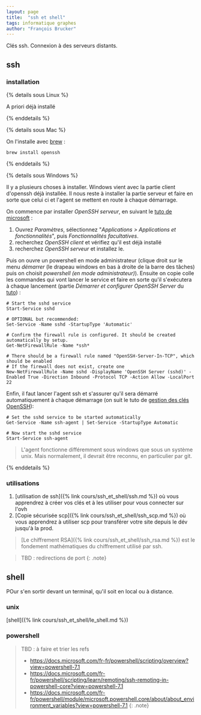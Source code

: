 ```yaml
---
layout: page
title:  "ssh et shell"
tags: informatique graphes
author: "François Brucker"
---
```



Clés ssh. Connexion à des serveurs distants.

## ssh

### installation

{% details sous Linux %}

A priori déjà installé

{% enddetails %}

{% details sous Mac %}

On l'installe avec [brew](https://brew.sh/) : 

```shell
brew install openssh
```

{% enddetails %}

{% details sous Windows %}

Il y a plusieurs choses à installer. Windows vient avec la partie client d'openssh déjà installée. Il nous reste à installer la partie serveur et faire en sorte que celui ci et l'agent se mettent en route à chaque démarrage.

On commence par installer *OpenSSH serveur*, en suivant le [tuto de microsoft](https://docs.microsoft.com/fr-fr/windows-server/administration/openssh/openssh_install_firstuse) :

   1. Ouvrez *Paramètres*, sélectionnez "*Applications > Applications et fonctionnalités*", puis *Fonctionnalités facultatives*.
   2. recherchez *OpenSSH client* et vérifiez qu'il est déjà installé
   3. recherchez *OpenSSH serveur* et installez le.

Puis on ouvre un powershell en mode administrateur (clique droit sur le menu *démarrer* (le drapeau windows en bas à droite de la barre des tâches) puis on choisit *powershell (en mode administrateur)*). Ensuite on copie colle les commandes qui vont lancer le service et faire en sorte qu'il s'exécutera à chaque lancement (partie *Démarrer et configurer OpenSSH Server* du [tuto](https://docs.microsoft.com/fr-fr/windows-server/administration/openssh/openssh_install_firstuse)) :

```shell
# Start the sshd service
Start-Service sshd

# OPTIONAL but recommended:
Set-Service -Name sshd -StartupType 'Automatic'

# Confirm the firewall rule is configured. It should be created automatically by setup.
Get-NetFirewallRule -Name *ssh*

# There should be a firewall rule named "OpenSSH-Server-In-TCP", which should be enabled
# If the firewall does not exist, create one
New-NetFirewallRule -Name sshd -DisplayName 'OpenSSH Server (sshd)' -Enabled True -Direction Inbound -Protocol TCP -Action Allow -LocalPort 22
```

Enfin, il faut lancer l'agent ssh et s'assurer qu'il sera démarré automatiquement à chaque démarrage  (on suit le tuto de [gestion des clés OpenSSH](https://docs.microsoft.com/fr-fr/windows-server/administration/openssh/openssh_keymanagement)):

```shell
# Set the sshd service to be started automatically
Get-Service -Name ssh-agent | Set-Service -StartupType Automatic

# Now start the sshd service
Start-Service ssh-agent
```

> L'agent fonctionne différemment sous windows que sous un système unix. Mais normalement, il devrait être reconnu, en particulier par git.

{% enddetails %}

### utilisations

1. [utilisation de ssh]({% link cours/ssh_et_shell/ssh.md %}) où vous apprendrez à créer vos clés et à les utiliser pour vous connecter sur l'ovh
2. [Copie sécurisée scp]({% link cours/ssh_et_shell/ssh_scp.md %}) où vous apprendrez à utiliser scp pour transférer votre site depuis le dév jusqu'à la prod.

> [Le chiffrement RSA]({% link cours/ssh_et_shell/ssh_rsa.md %}) est le fondement mathématiques du chiffrement utilisé par ssh.

> TBD : redirections de port
{: .note}

## shell

POur s'en sortir devant un terminal, qu'il soit en local ou à distance.

### unix

  [shell]({% link cours/ssh_et_shell/le_shell.md %})

### powershell

> TBD : à faire et trier les refs
> * <https://docs.microsoft.com/fr-fr/powershell/scripting/overview?view=powershell-7.1>
> * <https://docs.microsoft.com/fr-fr/powershell/scripting/learn/remoting/ssh-remoting-in-powershell-core?view=powershell-7.1>
> * <https://docs.microsoft.com/fr-fr/powershell/module/microsoft.powershell.core/about/about_environment_variables?view=powershell-7.1>
{: .note}
